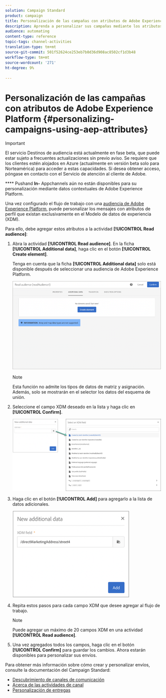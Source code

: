 ```yaml
---
solution: Campaign Standard
product: campaign
title: Personalización de las campañas con atributos de Adobe Experience Platform
description: Aprenda a personalizar sus campañas mediante los atributos de la plataforma de experiencias de Adobe.
audience: automating
content-type: reference
topic-tags: channel-activities
translation-type: tm+mt
source-git-commit: 501f52624ce253eb7b0d36d908ac8502cf1d3b48
workflow-type: tm+mt
source-wordcount: '271'
ht-degree: 9%

---
```



# Personalización de las campañas con atributos de Adobe Experience Platform {#personalizing-campaigns-using-aep-attributes}

>[!IMPORTANT]
>
>El servicio Destinos de audiencia está actualmente en fase beta, que puede estar sujeto a frecuentes actualizaciones sin previo aviso. Se requiere que los clientes estén alojados en Azure (actualmente en versión beta solo para Norteamérica) para acceder a estas capacidades. Si desea obtener acceso, póngase en contacto con el Servicio de atención al cliente de Adobe.
>
>**** Pushand  **In-** Appchannels aún no están disponibles para su personalización mediante datos contextuales de Adobe Experience Platform.

Una vez configurado el flujo de trabajo con una [audiencia de Adobe Experience Platform](../../audiences/using/aep-about-audience-destinations-service.md), puede personalizar los mensajes con atributos de perfil que existan exclusivamente en el Modelo de datos de experiencia (XDM).

Para ello, debe agregar estos atributos a la actividad **[!UICONTROL Read audience]**:

1. Abra la actividad **[!UICONTROL Read audience]**. En la ficha **[!UICONTROL Additional data]**, haga clic en el botón **[!UICONTROL Create element]**.

   Tenga en cuenta que la ficha **[!UICONTROL Additional data]** solo está disponible después de seleccionar una audiencia de Adobe Experience Platform.

   ![](assets/aep_wkf_readaudience_attributes.png)

   >[!NOTE]
   >
   >Esta función no admite los tipos de datos de matriz y asignación. Además, solo se mostrarán en el selector los datos del esquema de unión.

1. Seleccione el campo XDM deseado en la lista y haga clic en **[!UICONTROL Confirm]**.

   ![](assets/aep_wkf_readaudience_perso1.png)

1. Haga clic en el botón **[!UICONTROL Add]** para agregarlo a la lista de datos adicionales.

   ![](assets/aep_wkf_readaudience_perso3.png)

1. Repita estos pasos para cada campo XDM que desee agregar al flujo de trabajo.

   >[!NOTE]
   >
   >Puede agregar un máximo de 20 campos XDM en una actividad **[!UICONTROL Read audience]**.

1. Una vez agregados todos los campos, haga clic en el botón **[!UICONTROL Confirm]** para guardar los cambios. Ahora estarán disponibles para personalizar sus envíos.

Para obtener más información sobre cómo crear y personalizar envíos, consulte la documentación del Campaign Standard:

* [Descubrimiento de canales de comunicación](../../channels/using/get-started-communication-channels.md)
* [Acerca de las actividades de canal](../../automating/using/about-channel-activities.md)
* [Personalización de entregas](../../designing/using/personalization.md)
